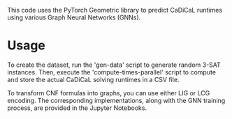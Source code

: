 This code uses the PyTorch Geometric library to predict CaDiCaL runtimes using various Graph Neural Networks (GNNs).

# Usage
To create the dataset, run the 'gen-data' script to generate random 3-SAT instances. Then, execute the 'compute-times-parallel' script to compute and store the actual CaDiCaL solving runtimes in a CSV file.

To transform CNF formulas into graphs, you can use either LIG or LCG encoding.
The corresponding implementations, along with the GNN training process, are provided in the Jupyter Notebooks.
